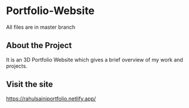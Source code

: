 # Portfolio-Website
All files are in master branch
## About the Project
It is an 3D Portfolio Website which gives a brief overview of my work and projects.
## Visit the site
https://rahulsainiportfolio.netlify.app/
